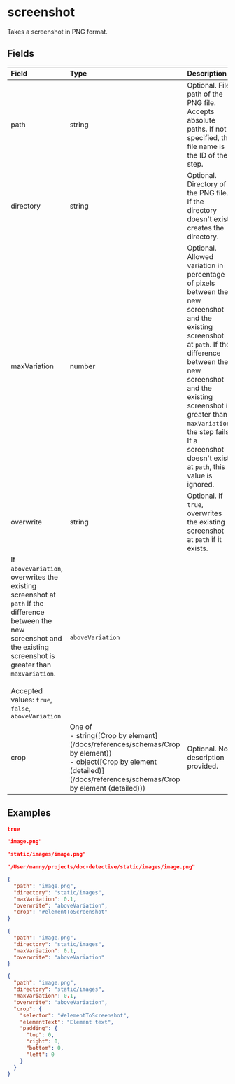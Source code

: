 
# screenshot

Takes a screenshot in PNG format.

## Fields

Field | Type | Description | Default
:-- | :-- | :-- | :--
path | string |  Optional. File path of the PNG file. Accepts absolute paths. If not specified, the file name is the ID of the step. | 
directory | string |  Optional. Directory of the PNG file. If the directory doesn't exist, creates the directory. | 
maxVariation | number |  Optional. Allowed variation in percentage of pixels between the new screenshot and the existing screenshot at `path`. If the difference between the new screenshot and the existing screenshot is greater than `maxVariation`, the step fails. If a screenshot doesn't exist at `path`, this value is ignored. | `0.05`
overwrite | string |  Optional. If `true`, overwrites the existing screenshot at `path` if it exists.
If `aboveVariation`, overwrites the existing screenshot at `path` if the difference between the new screenshot and the existing screenshot is greater than `maxVariation`.<br/><br/>Accepted values: `true`, `false`, `aboveVariation` | `aboveVariation`
crop | One of<br/>-&nbsp;string([Crop by element](/docs/references/schemas/Crop by element))<br/>-&nbsp;object([Crop by element (detailed)](/docs/references/schemas/Crop by element (detailed))) |  Optional. No description provided. | 

## Examples

```json
true
```

```json
"image.png"
```

```json
"static/images/image.png"
```

```json
"/User/manny/projects/doc-detective/static/images/image.png"
```

```json
{
  "path": "image.png",
  "directory": "static/images",
  "maxVariation": 0.1,
  "overwrite": "aboveVariation",
  "crop": "#elementToScreenshot"
}
```

```json
{
  "path": "image.png",
  "directory": "static/images",
  "maxVariation": 0.1,
  "overwrite": "aboveVariation"
}
```

```json
{
  "path": "image.png",
  "directory": "static/images",
  "maxVariation": 0.1,
  "overwrite": "aboveVariation",
  "crop": {
    "selector": "#elementToScreenshot",
    "elementText": "Element text",
    "padding": {
      "top": 0,
      "right": 0,
      "bottom": 0,
      "left": 0
    }
  }
}
```

